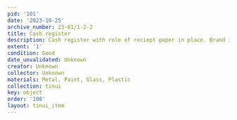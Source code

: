 ```yaml
---
pid: '101'
date: '2023-10-25'
archive_number: 23-01/1-2-2
title: Cash register
description: Cash register with role of reciept paper in place. Brand is Victor
extent: '1'
condition: Good
date_unvalidated: Unknown
creator: Unknown
collector: Unknown
materials: Metal, Paint, Glass, Plastic
collection: tinui
key: object
order: '100'
layout: tinui_item
---
```

